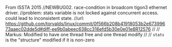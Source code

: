 From ISSTA 2015
//NEWBUG02. race-condition in broadcom tigon3 ethernet driver.
//problem: stats variable is not locked against concurrent access. could lead to inconsistent state.
//url: https://github.com/torvalds/linux/commit/0f566b208b41918053b2e67399673aaec02dde5d#diff-ee9b0abeec638cc316efd5b30e0e01e8R12576
//
// Markus: Modified to have one thread free and one thread modify
//
// `stats` is the "structure" modified if it is non-zero

